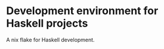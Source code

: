 Development environment for Haskell projects
============================================

A nix flake for Haskell development.
